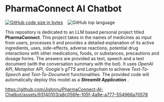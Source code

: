 # PharmaConnect AI Chatbot

[![GitHub code size in bytes](https://img.shields.io/github/languages/code-size/Jishnnu/PharmaConnect-AI-Chatbot)](https://github.com/Jishnnu/PharmaConnect-AI-Chatbot) &ensp; ![GitHub top language](https://img.shields.io/github/languages/top/Jishnnu/PharmaConnect-AI-Chatbot)

This repository is dedicated to an LLM based personal project titled **PharmaConnect**. This project takes in the names of medicines as input from users, processes it and provides a detailed explanation of its active ingredients, uses, side-effects, adverse reactions, potential drug interactions with other medications, foods, or substances, precautions and dosage forms. The answers are provided as text, speech and a text document (with the conversation summary with the bot). It uses _OpenAI API_, _Metaphor API_, _Google's gTTS_ and _Langchain_ to achieve _Text-To-Speech_ and _Text-To-Document_ functionalities. The provided code will automatically deploy this model as a **_Streamlit Application_** .

https://github.com/Jishnnu/PharmaConnect-AI-Chatbot/assets/93140103/a8c056fe-105f-4a9e-a777-554966a70578


